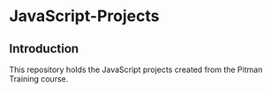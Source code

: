 # JavaScript-Projects
## Introduction
This repository holds the JavaScript projects created from the Pitman Training course.

